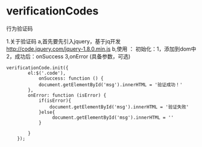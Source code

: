 # verificationCodes
行为验证码


1.关于验证码
   a,首先要先引入jquery，基于jq开发   http://code.jquery.com/jquery-1.8.0.min.js
   b,使用 ：
            初始化：1，添加到dom中  2，成功后：onSuccess  3,onError  (具备参数，可选) 
   
    verificationCode.init({
            el:$('.code'),
                onSuccess: function () {
                document.getElementById('msg').innerHTML = '验证成功！'
            },
            onError: function (isError) {
                if(isError){
                    document.getElementById('msg').innerHTML = '验证失败'
                }else{
                     document.getElementById('msg').innerHTML = ''
                }
              
            }
        });




        
